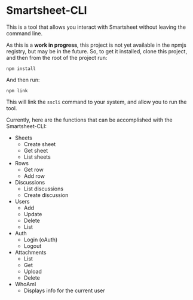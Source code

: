# Smartsheet-CLI
This is a tool that allows you interact with Smartsheet without leaving the command line.

As this is a **work in progress**, this project is not yet available in the npmjs registry, but may be in the future. So, to get it installed, clone this project, and then from the root of the project run: 

    npm install

And then run:

    npm link

This will link the `sscli` command to your system, and allow you to run the tool.

Currently, here are the functions that can be accomplished with the Smartsheet-CLI:

* Sheets
    * Create sheet
    * Get sheet
    * List sheets
* Rows
    * Get row
    * Add row
* Discussions
    * List discussions
    * Create discussion
* Users
    * Add
    * Update
    * Delete
    * List
* Auth
    * Login (oAuth)
    * Logout
* Attachments
    * List
    * Get
    * Upload
    * Delete
* WhoAmI
    * Displays info for the current user